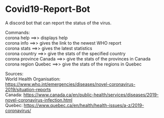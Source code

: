 # Covid19-Report-Bot
A discord bot that can report the status of the virus.    
    
Commands:   
corona help ==>> displays help      
corona info ==>> gives the link to the newest WHO report      
corona stats ==>> gives the latest statistics     
corona country <country name> ==>> give the stats of the specified country      
corona province Canada ==>> give the stats of the provinces in Canada     
corona region Quebec ==>> give the stats of the regions in Quebec     

Sources:    
World Health Organisation: https://www.who.int/emergencies/diseases/novel-coronavirus-2019/situation-reports    
Canada: https://www.canada.ca/en/public-health/services/diseases/2019-novel-coronavirus-infection.html    
Quebec: https://www.quebec.ca/en/health/health-issues/a-z/2019-coronavirus/   
